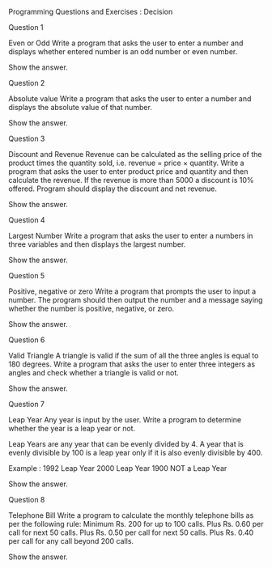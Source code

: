 Programming Questions and Exercises : Decision

Question 1

Even or Odd
Write a program that asks the user to enter a number and displays whether entered number is an odd number or even number.

Show the answer.



Question 2

Absolute value
Write a program that asks the user to enter a number and displays the absolute value of that number.

Show the answer.



Question 3

Discount and Revenue
Revenue can be calculated as the selling price of the product times the quantity sold, i.e. revenue = price × quantity. Write a program that asks the user to enter product price and quantity and then calculate the revenue. If the revenue is more than 5000 a discount is 10% offered. Program should display the discount and net revenue.

Show the answer.



 

Question 4

Largest Number
Write a program that asks the user to enter a numbers in three variables and then displays the largest number.

Show the answer.



 

Question 5

Positive, negative or zero
Write a program that prompts the user to input a number. The program should then output the number and a message saying whether the number is positive, negative, or zero.

Show the answer.



 

Question 6

Valid Triangle
A triangle is valid if the sum of all the three angles is equal to 180 degrees. Write a program that asks the user to enter three integers as angles and check whether a triangle is valid or not.

Show the answer.




Question 7

Leap Year
Any year is input by the user. Write a program to determine whether the year is a leap year or not.

Leap Years are any year that can be evenly divided by 4.  A year that is evenly divisible by 100 is a leap year only if it is also evenly divisible by 400.

Example :
1992      Leap Year
2000      Leap Year
1900      NOT a Leap Year

Show the answer.

 

Question 8

Telephone Bill
Write a program to calculate the monthly telephone bills as per the following rule: 
Minimum Rs. 200 for up to 100 calls. 
Plus Rs. 0.60 per call for next 50 calls. 
Plus Rs. 0.50 per call for next 50 calls. 
Plus Rs. 0.40 per call for any call beyond 200 calls.

Show the answer.
